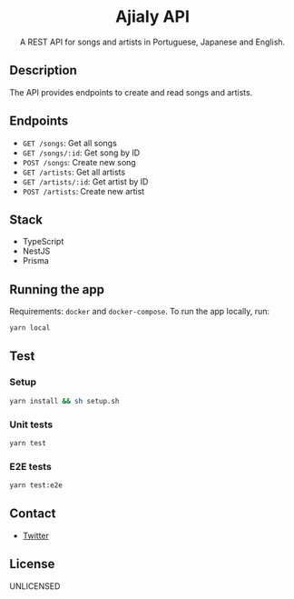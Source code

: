 <h1 align="center">Ajialy API</h1>
<p align="center">A REST API for songs and artists in Portuguese, Japanese and English.</p>

## Description

The API provides endpoints to create and read songs and artists.

## Endpoints

- `GET /songs`: Get all songs
- `GET /songs/:id`: Get song by ID
- `POST /songs`: Create new song
- `GET /artists`: Get all artists
- `GET /artists/:id`: Get artist by ID
- `POST /artists`: Create new artist

## Stack

- TypeScript
- NestJS
- Prisma

## Running the app

Requirements: `docker` and `docker-compose`. To run the app locally, run:

```bash
yarn local
```

## Test

### Setup

```bash
yarn install && sh setup.sh
```

### Unit tests

```bash
yarn test
```

### E2E tests

```bash
yarn test:e2e
```

## Contact

- [Twitter](https://twitter.com/_gabsfernandes)

## License

UNLICENSED

